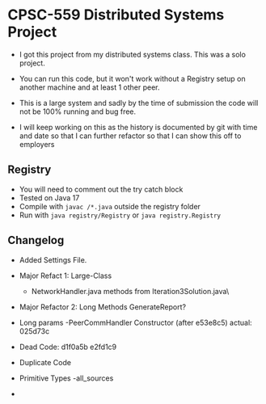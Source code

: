 # CPSC-559 Distributed Systems Project
- I got this project from my distributed systems class. This was a solo project.

- You can run this code, but it won't work without a Registry setup on another machine and at least 1 other peer.
- This is a large system and sadly by the time of submission the code will not be 100% running and bug free.
- I will keep working on this as the history is documented by git with time and date so that I can further refactor so that I can show this off to employers


## Registry
- You will need to comment out the try catch block
- Tested on Java 17
- Compile with `javac /*.java` outside the registry folder
- Run with `java registry/Registry` or `java registry.Registry`


## Changelog
- Added Settings File. 
- Major Refact 1: Large-Class
    - NetworkHandler.java methods from Iteration3Solution.java\

- Major Refactor 2: Long Methods GenerateReport?

- Long params
    -PeerCommHandler Constructor (after e53e8c5) actual: 025d73c

- Dead Code:
    d1f0a5b
    e2fd1c9

- Duplicate Code

- Primitive Types
    -all_sources

- 

